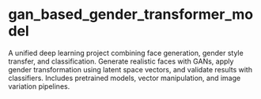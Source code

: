 # gan_based_gender_transformer_model
A unified deep learning project combining face generation, gender style transfer, and classification. Generate realistic faces with GANs, apply gender transformation using latent space vectors, and validate results with classifiers. Includes pretrained models, vector manipulation, and image variation pipelines.

